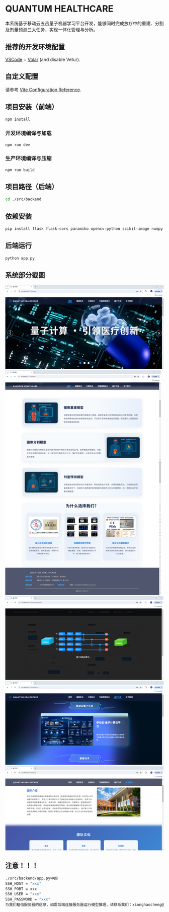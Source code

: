 # QUANTUM HEALTHCARE

本系统基于移动云五岳量子机器学习平台开发，能够同时完成放疗中的重建、分割及剂量预测三大任务，实现一体化管理与分析。

## 推荐的开发环境配置

[VSCode](https://code.visualstudio.com/) + [Volar](https://marketplace.visualstudio.com/items?itemName=Vue.volar) (and disable Vetur).

## 自定义配置

请参考 [Vite Configuration Reference](https://vite.dev/config/).

## 项目安装（前端）

```sh
npm install
```

### 开发环境编译与加载

```sh
npm run dev
```

### 生产环境编译与压缩

```sh
npm run build
```

## 项目路径（后端）

```sh
cd ./src/backend
```

## 依赖安装
```sh
pip install flask flask-cors paramiko opencv-python scikit-image numpy
```

## 后端运行
```sh
python app.py
```
## 系统部分截图
![alt text](./src/images/image-1.png)
![alt text](./src/images/image-2.png)
![alt text](./src/images/image-3.png)
![alt text](./src/images/image-4.png)
![alt text](./src/images/image-5.png)

## 注意！！！
```sh
./src/backend/app.py中的
SSH_HOST = "xxx"
SSH_PORT = xxx
SSH_USER = "xxx"
SSH_PASSWORD = "xxx"
为我们租借服务器的信息，如需后端连接服务器运行模型推理，请联系我们：xionghaocheng@stu.scu.edu.cn
```
